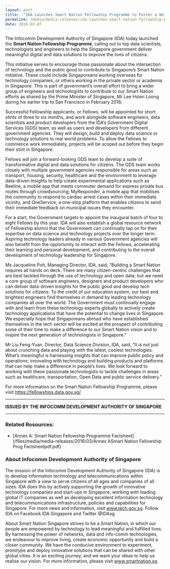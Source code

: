 ```yaml
---
layout: post
title:  "IDA Launches Smart Nation Fellowship Programme to Foster a Network of Top Data Science and Tech Talents for Singapore"
permalink: /media/media-releases/ida-launches-smart-nation-fellowship-programme-to-foster-a-network-of-top-data-science-and-tech-talents-for-singapore
date: 2016-03-07
---
```

The Infocomm Development Authority of Singapore (IDA) today launched the **Smart Nation Fellowship Programme**, calling out to top data scientists, technologists and engineers to help the Singapore government deliver meaningful digital and data solutions to improve the lives of citizens.

This initiative serves to encourage those passionate about the intersection of technology and the public good to contribute to Singapore’s Smart Nation initiative. These could include Singaporeans working overseas for technology companies, or others working in the private sector or academia in Singapore. This is part of government’s overall effort to bring a wider group of engineers and technologists to contribute to our Smart Nation efforts as shared by the Prime Minister of Singapore, Mr Lee Hsien Loong during his earlier trip to San Francisco in February 2016.

Successful Fellowship applicants, or Fellows, will be appointed for short stints of three to six months, and work alongside software engineers, data scientists and product developers from the IDA’s Government Digital Services (GDS) team, as well as users and developers from different government agencies. They will design, build and deploy data science or technology solutions to real world problems. To allow the Fellows to commence work immediately, projects will be scoped out before they begin their stint in Singapore. 

Fellows will join a forward-looking GDS team to develop a suite of transformative digital and data solutions for citizens. The GDS team works closely with multiple government agencies responsible for areas such as transport, housing, security, healthcare and the environment to leverage data-driven insights to help create experimental applications such as Beeline, a mobile app that meets commuter demand for express private bus routes through crowdsourcing; MyResponder, a mobile app that mobilises the community to respond to cardiac arrest cases within their immediate vicinity, and OneService, a one-stop platform that enables citizens to send their immediate feedback on municipal issues they encounter.

For a start, the Government targets to appoint the inaugural batch of four to eight Fellows by this year. IDA will also establish a global resource network of Fellowship alumni that the Government can continually tap on for their expertise on data science and technology projects over the longer term. Aspiring technology leaders already in various Government agencies will also benefit from the opportunity to interact with the Fellows, accelerating their learning and personal development, and contributing to the overall development of technology leadership for Singapore. 

Ms Jacqueline Poh, Managing Director, IDA, said, “Building a Smart Nation requires all hands on deck. There are many citizen-centric challenges that are best tackled through the use of technology and open data; but we need a core group of software engineers, designers and product developers who can deliver data-driven insights for the public good and develop tech solutions for citizens. To the credit of our education system, our best and brightest engineers find themselves in demand by leading technology companies all over the world. The Government must continually engage with and learn from these technology experts globally to actively create technology applications that have the potential to change lives in Singapore. We especially hope that Singaporeans abroad who have established themselves in the tech sector will be excited at the prospect of contributing some of their time to make a difference to our Smart Nation vision and to inspire the next generation of technologists in Singapore.”

Mr Liu Feng-Yuan, Director, Data Science Division, IDA, said, “It is not just about crunching data and playing with the latest, coolest technologies. What’s meaningful is harnessing insights that can improve public policy and operations; innovating with technology and building products and platforms that can help make a difference in people’s lives. We look forward to working with these passionate technologists to tackle challenges in areas such as healthcare, transportation, Open Data and public service delivery.” 

For more information on the Smart Nation Fellowship Programme, please visit https://fellowships.data.gov.sg/

---

**ISSUED BY THE INFOCOMM DEVELOPMENT AUTHORITY OF SINGAPORE**

---

### **Related Rosources:**
* [Annex A: Smart Nation Fellowship Programme Factsheet](/files/media/media-releases/2016/03/Annex ASmart Nation Fellowship Prog Factsheetpdf.pdf)

### **About Infocomm Development Authority of Singapore**
The mission of the Infocomm Development Authority of Singapore (IDA) is to develop information technology and telecommunications within Singapore with a view to serve citizens of all ages and companies of all sizes. IDA does this by actively supporting the growth of innovative technology companies and start-ups in Singapore, working with leading global IT companies as well as developing excellent information technology and telecommunications infrastructure, policies and capabilities for Singapore. For more news and information, visit www.tech.gov.sg. Follow IDA on Facebook IDA.Singapore and Twitter @IDAsg.

About Smart Nation
Singapore strives to be a Smart Nation, in which our people are empowered by technology to lead meaningful and fulfilled lives. By harnessing the power of networks, data and info-comm technologies, we endeavour to improve living, create economic opportunity and build a closer community. We have the conducive environment to experiment, prototype and deploy innovative solutions that can be shared with other global cities. It is an exciting journey, and we want your ideas to help us realise our vision. For more information, please visit www.smartnation.sg.
